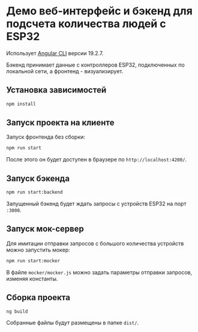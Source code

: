 # Демо веб-интерфейс и бэкенд для подсчета количества людей с ESP32

Использует [Angular CLI](https://github.com/angular/angular-cli) версии 19.2.7.

Бэкенд принимает данные с контроллеров ESP32, подключенных по локальной сети, а фронтенд - визуализирует.

## Установка зависимостей

```bash
npm install
```

## Запуск проекта на клиенте

Запуск фронтенда без сборки:

```bash
npm run start
```

После этого он будет доступен в браузере по `http://localhost:4200/`.

## Запуск бэкенда

```bash
npm run start:backend
```

Запущенный бэкенд будет ждать запросы с устройств ESP32 на порт `:3000`.

## Запуск мок-сервер

Для имитации отправки запросов с большого количества устройств можно запустить мокер:

```bash
npm run start:mocker
```

В файле `mocker/mocker.js` можно задать параметры отправки запросов, изменяя константы.

## Сборка проекта

```bash
ng build
```

Собранные файлы будут размещены в папке `dist/`.
